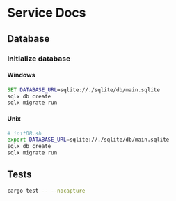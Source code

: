 # Service Docs

## Database

### Initialize database

#### Windows

```cmd
SET DATABASE_URL=sqlite://./sqlite/db/main.sqlite
sqlx db create
sqlx migrate run
```

#### Unix

```bash
# initDB.sh
export DATABASE_URL=sqlite://./sqlite/db/main.sqlite
sqlx db create
sqlx migrate run
```

## Tests

```bash
cargo test -- --nocapture
```

